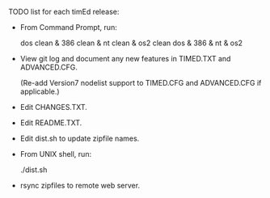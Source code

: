 TODO list for each timEd release:

* From Command Prompt, run:

  dos clean & 386 clean & nt clean & os2 clean
  dos & 386 & nt & os2

* View git log and document any new features in TIMED.TXT and ADVANCED.CFG.

  (Re-add Version7 nodelist support to TIMED.CFG and ADVANCED.CFG if
  applicable.)

* Edit CHANGES.TXT.

* Edit README.TXT.

* Edit dist.sh to update zipfile names.

* From UNIX shell, run:

  ./dist.sh

* rsync zipfiles to remote web server.
